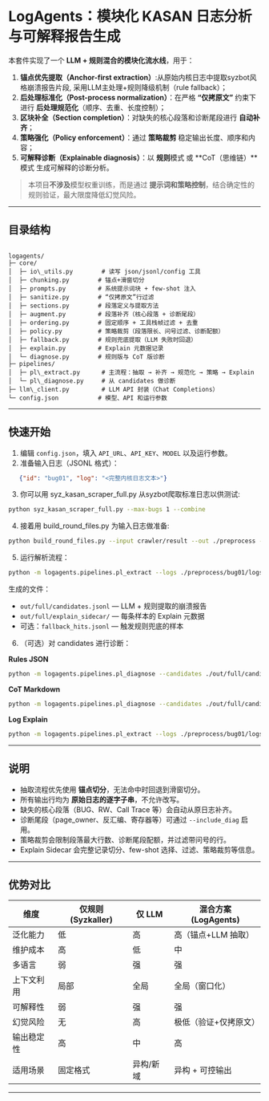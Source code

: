 
# LogAgents：模块化 KASAN 日志分析与可解释报告生成

本套件实现了一个 **LLM + 规则混合的模块化流水线**，用于：
1. **锚点优先提取（Anchor-first extraction）**:从原始内核日志中提取syzbot风格崩溃报告片段, 采用LLM主处理+规则降级机制（rule fallback）；
2. **后处理标准化（Post-process normalization）**：在严格 **“仅拷原文”** 约束下进行 **后处理规范化**（顺序、去重、长度控制）；
3. **区块补全（Section completion）**：对缺失的核心段落和诊断尾段进行 **自动补齐**；
4. **策略强化（Policy enforcement）**：通过 **策略裁剪** 稳定输出长度、顺序和内容；
5. **可解释诊断（Explainable diagnosis）**：以 **规则**模式 或 **CoT（思维链）**模式 生成可解释的诊断分析。

> 本项目**不涉及**模型权重训练，而是通过 **提示词和策略控制**，结合确定性的规则验证，最大限度降低幻觉风险。

---

## 目录结构

```

logagents/
├─ core/
│  ├─ io\_utils.py        # 读写 json/jsonl/config 工具
│  ├─ chunking.py        # 锚点+滑窗切分
│  ├─ prompts.py         # 系统提示词块 + few-shot 注入
│  ├─ sanitize.py        # “仅拷原文”行过滤
│  ├─ sections.py        # 段落定义与提取方法
│  ├─ augment.py         # 段落补齐（核心段落 + 诊断尾段）
│  ├─ ordering.py        # 固定顺序 + 工具栈帧过滤 + 去重
│  ├─ policy.py          # 策略裁剪（段落限长、问号过滤、诊断配额）
│  ├─ fallback.py        # 规则兜底提取（LLM 失败时回退）
│  ├─ explain.py         # Explain 元数据记录
│  └─ diagnose.py        # 规则版与 CoT 版诊断
├─ pipelines/
│  ├─ pl\_extract.py      # 主流程：抽取 → 补齐 → 规范化 → 策略 → Explain
│  └─ pl\_diagnose.py     # 从 candidates 做诊断
├─ llm\_client.py         # LLM API 封装（Chat Completions）
└─ config.json           # 模型、API 和运行参数

````

---

## 快速开始

1. 编辑 `config.json`，填入 `API_URL`、`API_KEY`、`MODEL` 以及运行参数。
2. 准备输入日志（JSONL 格式）：
```json
   {"id": "bug01", "log": "<完整内核日志文本>"}
````
3. 你可以用 syz_kasan_scraper_full.py 从syzbot爬取标准日志以供测试:

```bash
python syz_kasan_scraper_full.py --max-bugs 1 --combine 
```
4. 接着用 build_round_files.py 为输入日志做准备:
```bash
python build_round_files.py --input crawler/result --out ./preprocess --source crawler
```
5. 运行解析流程：

```bash
python -m logagents.pipelines.pl_extract --logs ./preprocess/bug01/logs.jsonl --out  ./out/full --span full --mode ai_try --compact --explain sidecar --include_diag true
```

生成的文件：

* `out/full/candidates.jsonl` — LLM + 规则提取的崩溃报告
* `out/full/explain_sidecar/` — 每条样本的 Explain 元数据
* 可选：`fallback_hits.jsonl` — 触发规则兜底的样本

6. （可选）对 candidates 进行诊断：

**Rules JSON**

```bash
python -m logagents.pipelines.pl_diagnose --candidates ./out/full/candidates.jsonl --out ./out/full/explain_CoT --mode rules --format json
```

**CoT Markdown**

```bash
python -m logagents.pipelines.pl_diagnose --candidates ./out/full/candidates.jsonl --out ./out/full/explain_CoT --mode cot --format md
```

**Log Explain**
```bash
python -m logagents.pipelines.pl_extract --logs ./preprocess/bug01/logs.jsonl --out  ./out/full --span full --mode ai_try --compact --explain sidecar --include_diag true   
```
---

## 说明

* 抽取流程优先使用 **锚点切分**，无法命中时回退到滑窗切分。
* 所有输出行均为 **原始日志的逐字子串**，不允许改写。
* 缺失的核心段落（BUG、RW、Call Trace 等）会自动从原日志补齐。
* 诊断尾段（page\_owner、反汇编、寄存器等）可通过 `--include_diag` 启用。
* 策略裁剪会限制段落最大行数、诊断尾段配额，并过滤带问号的行。
* Explain Sidecar 会完整记录切分、few-shot 选择、过滤、策略裁剪等信息。

---

## 优势对比

| 维度    | 仅规则 (Syzkaller) | 仅 LLM | 混合方案 (LogAgents) |
| ----- | --------------- | ----- | ---------------- |
| 泛化能力  | 低               | 高     | 高（锚点+LLM 抽取）     |
| 维护成本  | 高               | 低     | 中                |
| 多语言   | 弱               | 强     | 强                |
| 上下文利用 | 局部              | 全局    | 全局（窗口化）          |
| 可解释性  | 弱               | 强     | 强                |
| 幻觉风险  | 无               | 高     | 极低（验证+仅拷原文）      |
| 输出稳定性 | 高               | 中     | 高                |
| 适用场景  | 固定格式            | 异构/新域 | 异构 + 可控输出        |

---

